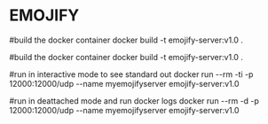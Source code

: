 # EMOJIFY

#build the docker container
docker build -t emojify-server:v1.0 .

#build the docker container
docker build -t emojify-server:v1.0 .

#run in interactive mode to see standard out
docker run --rm -ti -p 12000:12000/udp --name myemojifyserver emojify-server:v1.0

#run in deattached mode and run docker logs 
docker run --rm -d -p 12000:12000/udp --name myemojifyserver emojify-server:v1.0
